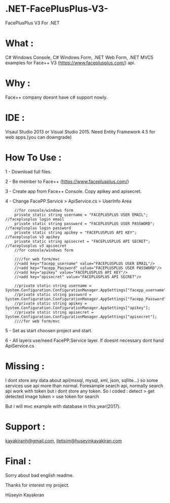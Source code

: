 # .NET-FacePlusPlus-V3-
FacePlusPlus V3 For .NET

# What :
C# Windows Console, C# Windows Form, .NET Web Form, .NET MVC5 examples for Face++ V3 (https://www.faceplusplus.com/) api.

# Why :
Face++ company doesnt have c# support nowly.

# IDE :
Visaul Studio 2013 or Visual Studio 2015. Need Entity Framework 4.5 for web apps.(you can downgrade)

# How To Use :
1 - Download full files.

2 - Be member to Face++ (https://www.faceplusplus.com/)

3 - Create app from Face++ Console. Copy apikey and apisecret.

4 - Change FacePP.Service > ApiService.cs > UserInfo Area

        //for console/windows form
        private static string username = "FACEPLUSPLUS USER EMAIL"; //faceplusplus login email
        private static string password = "FACEPLUSPLUS USER PASSWORD"; //faceplusplus login password
        private static string apikey = "FACEPLUSPLUS API KEY"; //faceplusplus v3 apikey
        private static string apisecret = "FACEPLUSPLUS API SECRET"; //faceplusplus v3 apisecret
        //for console/windows form

        ////for web form/mvc
        //<add key="facepp_username" value="FACEPLUSPLUS USER EMAIL"/>
        //<add key="facepp_Password" value="FACEPLUSPLUS USER PASSWORD"/>
        //<add key="apikey" value="FACEPLUSPLUS API KEY"/>
        //<add key="apisecret" value="FACEPLUSPLUS API SECRET"/>
    
        //private static string username = System.Configuration.ConfigurationManager.AppSettings["facepp_username"];
        //private static string password = System.Configuration.ConfigurationManager.AppSettings["facepp_Password"];
        //private static string apikey = System.Configuration.ConfigurationManager.AppSettings["apikey"];
        //private static string apisecret = System.Configuration.ConfigurationManager.AppSettings["apisecret"];
        ////for web form/mvc
        
5 - Set as start choosen project and start.

6 - All layers use/need FacePP.Service layer. If doesnt necessary dont hand ApiService.cs

# Missing : 
I dont store any data about api(mssql, mysql, xml, json, sqllite...) so some services use api more than normal. 
Forexample search api, normally search api work with token but i dont store any token. 
So i coded :  detect > get detected image token > use token for search

But i will mvc example with database in this year(2017).

# Support :
kayakiranh@gmail.com, iletisim@huseyinkayakiran.com

# Final :
Sorry about bad english readme.

Thanks for interest my project.

Hüseyin Kayakıran
